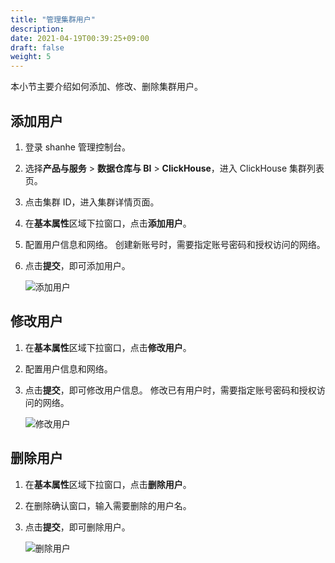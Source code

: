 ```yaml
---
title: "管理集群用户"
description: 
date: 2021-04-19T00:39:25+09:00
draft: false
weight: 5
---
```



本小节主要介绍如何添加、修改、删除集群用户。

## 添加用户

1. 登录 shanhe 管理控制台。
2. 选择**产品与服务** > **数据仓库与 BI** > **ClickHouse**，进入 ClickHouse 集群列表页。
3. 点击集群 ID，进入集群详情页面。
4. 在**基本属性**区域下拉窗口，点击**添加用户**。
5. 配置用户信息和网络。
   创建新账号时，需要指定账号密码和授权访问的网络。
6. 点击**提交**，即可添加用户。

   ![添加用户](../_images/add_user.png)

## 修改用户

1. 在**基本属性**区域下拉窗口，点击**修改用户**。
2. 配置用户信息和网络。
3. 点击**提交**，即可修改用户信息。
   修改已有用户时，需要指定账号密码和授权访问的网络。

   ![修改用户](../_images/modify_user.png)

## 删除用户

1. 在**基本属性**区域下拉窗口，点击**删除用户**。
2. 在删除确认窗口，输入需要删除的用户名。
3. 点击**提交**，即可删除用户。

   ![删除用户](../_images/del_user.png)
